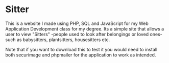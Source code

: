 # Sitter
This is a website I made using PHP, SQL and JavaScript for my Web Application Development class for my degree. Its a simple site that allows a user to view "Sitters" -people used to look after belongings or loved ones- such as babysitters, plantsitters, housesitters etc.

Note that if you want to download this to test it you would need to install both securimage and phpmailer for the application to work as intended. 
